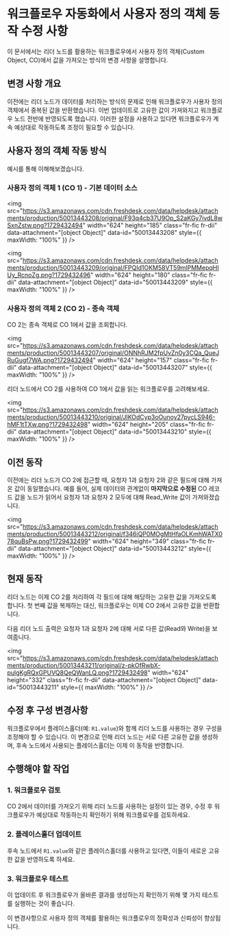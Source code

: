 # 워크플로우 자동화에서 사용자 정의 객체 동작 수정 사항

이 문서에서는 리더 노드를 활용하는 워크플로우에서 사용자 정의 객체(Custom Object, CO)에서 값을 가져오는 방식의 변경 사항을 설명합니다.

## 변경 사항 개요

이전에는 리더 노드가 데이터를 처리하는 방식의 문제로 인해 워크플로우가 사용자 정의 객체에서 중복된 값을 반환했습니다. 이번 업데이트로 고유한 값이 가져와지고 워크플로우 노드 전반에 반영되도록 했습니다. 이러한 설정을 사용하고 있다면 워크플로우가 계속 예상대로 작동하도록 조정이 필요할 수 있습니다.

## 사용자 정의 객체 작동 방식

예시를 통해 이해해보겠습니다.

### 사용자 정의 객체 1 (CO 1) - 기본 데이터 소스

<img src="https://s3.amazonaws.com/cdn.freshdesk.com/data/helpdesk/attachments/production/50013443208/original/F93q4cb37U9Op_S2aKGy7ivdL8wSxnZstw.png?1729432494" width="624" height="185" class="fr-fic fr-dii" data-attachment="[object Object]" data-id="50013443208" style={{ maxWidth: "100%" }} />

<img src="https://s3.amazonaws.com/cdn.freshdesk.com/data/helpdesk/attachments/production/50013443209/original/FPQId1OKM58VT59mlPMMepqHIUy_RcnoZg.png?1729432496" width="624" height="180" class="fr-fic fr-dii" data-attachment="[object Object]" data-id="50013443209" style={{ maxWidth: "100%" }} />

### 사용자 정의 객체 2 (CO 2) - 종속 객체

CO 2는 종속 객체로 CO 1에서 값을 조회합니다.

<img src="https://s3.amazonaws.com/cdn.freshdesk.com/data/helpdesk/attachments/production/50013443207/original/ONNhRJM2fpUvZn0y3CQa_QueJRuGugf7WA.png?1729432494" width="624" height="157" class="fr-fic fr-dii" data-attachment="[object Object]" data-id="50013443207" style={{ maxWidth: "100%" }} />

리더 노드에서 CO 2를 사용하여 CO 1에서 값을 읽는 워크플로우를 고려해보세요.

<img src="https://s3.amazonaws.com/cdn.freshdesk.com/data/helpdesk/attachments/production/50013443210/original/JIKOdCyp3oOunoy27pycLS946-hMF1tTXw.png?1729432498" width="624" height="205" class="fr-fic fr-dii" data-attachment="[object Object]" data-id="50013443210" style={{ maxWidth: "100%" }} />

## 이전 동작

이전에는 리더 노드가 CO 2에 접근할 때, 요청자 1과 요청자 2와 같은 필드에 대해 가져온 값이 동일했습니다. 예를 들어, 실제 데이터와 관계없이 **마지막으로 수정된** CO 레코드 값을 노드가 읽어서 요청자 1과 요청자 2 모두에 대해 Read_Write 값이 가져와졌습니다.

<img src="https://s3.amazonaws.com/cdn.freshdesk.com/data/helpdesk/attachments/production/50013443212/original/f346iQP0MOgMtHfaOLKmhWATX078quBsPw.png?1729432499" width="624" height="349" class="fr-fic fr-dii" data-attachment="[object Object]" data-id="50013443212" style={{ maxWidth: "100%" }} />

## 현재 동작

리더 노드는 이제 CO 2를 처리하여 각 필드에 대해 해당하는 고유한 값을 가져오도록 합니다. 첫 번째 값을 복제하는 대신, 워크플로우는 이제 CO 2에서 고유한 값을 반환합니다.

다음 리더 노드 출력은 요청자 1과 요청자 2에 대해 서로 다른 값(Read와 Write)을 보여줍니다.

<img src="https://s3.amazonaws.com/cdn.freshdesk.com/data/helpdesk/attachments/production/50013443211/original/z-pkOfRwbX-pulgKgRQxGPUVQ8QeQWanLQ.png?1729432498" width="624" height="332" class="fr-fic fr-dii" data-attachment="[object Object]" data-id="50013443211" style={{ maxWidth: "100%" }} />

## 수정 후 구성 변경사항

워크플로우에서 플레이스홀더(예: `R1.value`)와 함께 리더 노드를 사용하는 경우 구성을 조정해야 할 수 있습니다. 이 변경으로 인해 리더 노드는 서로 다른 고유한 값을 생성하며, 후속 노드에서 사용되는 플레이스홀더는 이제 이 동작을 반영합니다.

## 수행해야 할 작업

### 1. 워크플로우 검토
CO 2에서 데이터를 가져오기 위해 리더 노드를 사용하는 설정이 있는 경우, 수정 후 워크플로우가 예상대로 작동하는지 확인하기 위해 워크플로우를 검토하세요.

### 2. 플레이스홀더 업데이트
후속 노드에서 `R1.value`와 같은 플레이스홀더를 사용하고 있다면, 이들이 새로운 고유한 값을 반영하도록 하세요.

### 3. 워크플로우 테스트
이 업데이트 후 워크플로우가 올바른 결과를 생성하는지 확인하기 위해 몇 가지 테스트를 실행하는 것이 좋습니다.

이 변경사항으로 사용자 정의 객체를 활용하는 워크플로우의 정확성과 신뢰성이 향상됩니다.